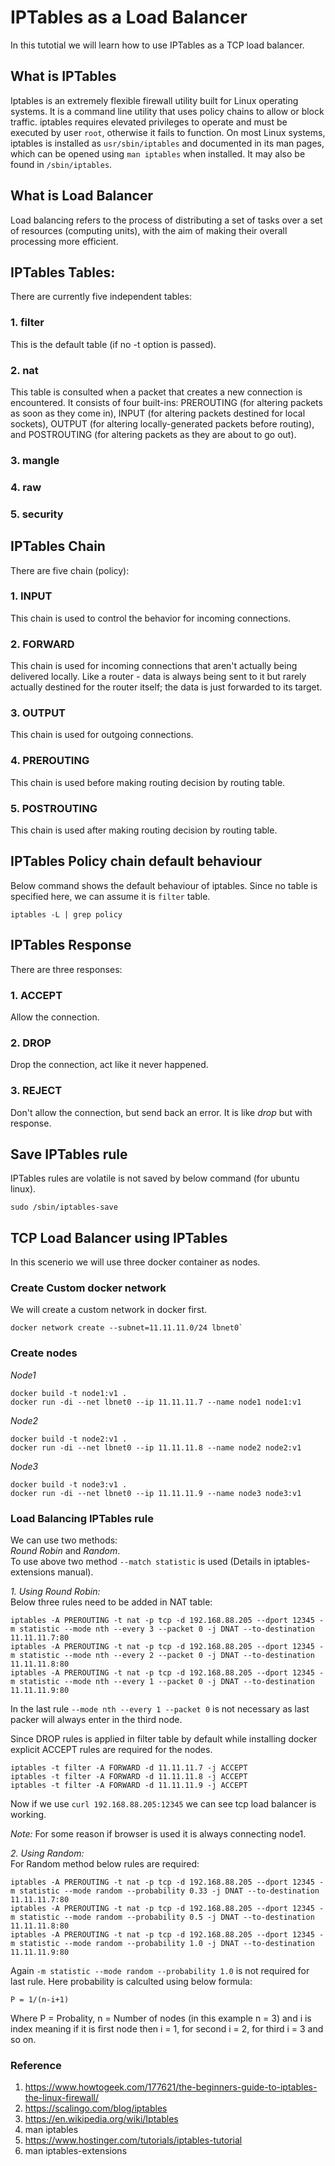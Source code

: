# IPTables as a Load Balancer
 In this tutotial we will learn how to use IPTables as a TCP load balancer.

## What is IPTables
 Iptables is an extremely flexible firewall utility built for Linux operating systems. It is a command line utility that uses policy chains to allow or block traffic. iptables requires elevated privileges to operate and must be executed by user `root`, otherwise it fails to function. On most Linux systems, iptables is installed as `usr/sbin/iptables` and documented in its man pages, which can be opened using `man iptables` when installed. It may also be found in `/sbin/iptables`.

## What is Load Balancer
Load balancing refers to the process of distributing a set of tasks over a set of resources (computing units), with the aim of making their overall processing more efficient.

## IPTables Tables:
There are currently five independent tables:

### 1. filter
This is the default table (if no -t option is passed).

### 2. nat
This  table is consulted when a packet that creates a new connection is encountered.  It consists of four built-ins: PREROUTING (for altering packets as soon as they come in), INPUT (for altering packets destined for local sockets), OUTPUT (for altering locally-generated packets before routing), and POSTROUTING (for altering packets as they are about to go out).

### 3. mangle
### 4. raw
### 5. security

## IPTables Chain
 There are five chain (policy):

### 1. INPUT
 This chain is used to control the behavior for incoming connections.

### 2. FORWARD
 This chain is used for incoming connections that aren't actually being delivered locally. Like a router - data is always being sent to it but rarely actually destined for the router itself; the data is just forwarded to its target.

### 3. OUTPUT
This chain is used for outgoing connections.  

### 4. PREROUTING
This chain is used before making routing decision by routing table.

### 5. POSTROUTING
This chain is used after making routing decision by routing table.

## IPTables Policy chain default behaviour
Below command shows the default behaviour of iptables. Since no table is specified here, we can assume it is `filter` table.
```
iptables -L | grep policy
```

## IPTables Response
There are three responses:

### 1. ACCEPT
Allow the connection.

### 2. DROP
Drop the connection, act like it never happened.

### 3. REJECT
Don't allow the connection, but send back an error. It is like *drop* but with response.

## Save IPTables rule
IPTables rules are volatile is not saved by below command (for ubuntu linux).
```
sudo /sbin/iptables-save
```

## TCP Load Balancer using IPTables
In this scenerio we will use three docker container as nodes.


### Create Custom docker network
We will create a custom network in docker first.
```
docker network create --subnet=11.11.11.0/24 lbnet0`
```
### Create nodes

*Node1*
```
docker build -t node1:v1 .
docker run -di --net lbnet0 --ip 11.11.11.7 --name node1 node1:v1
```

*Node2*
```
docker build -t node2:v1 .
docker run -di --net lbnet0 --ip 11.11.11.8 --name node2 node2:v1
```

*Node3*

```
docker build -t node3:v1 .
docker run -di --net lbnet0 --ip 11.11.11.9 --name node3 node3:v1
```

### Load Balancing IPTables rule
We can use two methods: <br /> 
*Round Robin* and *Random*. <br />
To use above two method `--match statistic` is used (Details in iptables-extensions manual).

*1. Using Round Robin:* <br />
Below three rules need to be added in NAT table:

```
iptables -A PREROUTING -t nat -p tcp -d 192.168.88.205 --dport 12345 -m statistic --mode nth --every 3 --packet 0 -j DNAT --to-destination 11.11.11.7:80
iptables -A PREROUTING -t nat -p tcp -d 192.168.88.205 --dport 12345 -m statistic --mode nth --every 2 --packet 0 -j DNAT --to-destination 11.11.11.8:80
iptables -A PREROUTING -t nat -p tcp -d 192.168.88.205 --dport 12345 -m statistic --mode nth --every 1 --packet 0 -j DNAT --to-destination 11.11.11.9:80
```
In the last rule `--mode nth --every 1 --packet 0` is not necessary as last packer will always enter in the third node.

Since DROP rules is applied in filter table by default while installing docker explicit ACCEPT rules are required for the nodes.
```
iptables -t filter -A FORWARD -d 11.11.11.7 -j ACCEPT
iptables -t filter -A FORWARD -d 11.11.11.8 -j ACCEPT
iptables -t filter -A FORWARD -d 11.11.11.9 -j ACCEPT
```

Now if we use `curl 192.168.88.205:12345` we can see tcp load balancer is working. 

*Note:* For some reason if browser is used it is always connecting node1. 

*2. Using Random:* <br />
For Random method below rules are required:
```
iptables -A PREROUTING -t nat -p tcp -d 192.168.88.205 --dport 12345 -m statistic --mode random --probability 0.33 -j DNAT --to-destination 11.11.11.7:80
iptables -A PREROUTING -t nat -p tcp -d 192.168.88.205 --dport 12345 -m statistic --mode random --probability 0.5 -j DNAT --to-destination 11.11.11.8:80
iptables -A PREROUTING -t nat -p tcp -d 192.168.88.205 --dport 12345 -m statistic --mode random --probability 1.0 -j DNAT --to-destination 11.11.11.9:80
```
Again `-m statistic --mode random --probability 1.0` is not required for last rule. 
Here probability is calculted using below formula:
```
P = 1/(n-i+1)
```
Where P = Probality, n = Number of nodes (in this example n = 3) and i is index meaning if it is first node then i = 1, for second i = 2, for third i = 3 and so on.


### Reference
1. https://www.howtogeek.com/177621/the-beginners-guide-to-iptables-the-linux-firewall/
2. https://scalingo.com/blog/iptables
3. https://en.wikipedia.org/wiki/Iptables
4. man iptables
5. https://www.hostinger.com/tutorials/iptables-tutorial
6. man iptables-extensions
